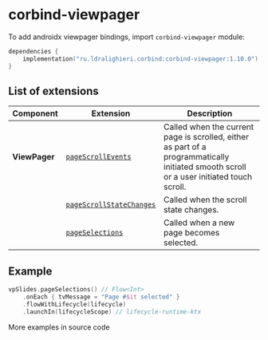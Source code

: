 ﻿
# corbind-viewpager

To add androidx viewpager bindings, import `corbind-viewpager` module:

```kotlin
dependencies {
    implementation("ru.ldralighieri.corbind:corbind-viewpager:1.10.0")
}
```

## List of extensions

| Component     | Extension                                                    | Description                                                                                                                              |
|---------------|--------------------------------------------------------------|------------------------------------------------------------------------------------------------------------------------------------------|
| **ViewPager** | [`pageScrollEvents`][ViewPager_pageScrollEvents]             | Called when the current page is scrolled, either as part of a programmatically initiated smooth scroll or a user initiated touch scroll. |
|               | [`pageScrollStateChanges`][ViewPager_pageScrollStateChanges] | Called when the scroll state changes.                                                                                                    |
|               | [`pageSelections`][ViewPager_pageSelections]                 | Called when a new page becomes selected.                                                                                                 |

## Example

```kotlin
vpSlides.pageSelections() // Flow<Int>
    .onEach { tvMessage = "Page #$it selected" }
    .flowWithLifecycle(lifecycle)
    .launchIn(lifecycleScope) // lifecycle-runtime-ktx
```

More examples in source code

[ViewPager_pageScrollEvents]: https://github.com/LDRAlighieri/Corbind/blob/master/corbind-viewpager/src/main/kotlin/ru/ldralighieri/corbind/viewpager/ViewPagerPageScrollEvents.kt
[ViewPager_pageScrollStateChanges]: https://github.com/LDRAlighieri/Corbind/blob/master/corbind-viewpager/src/main/kotlin/ru/ldralighieri/corbind/viewpager/ViewPagerPageScrollStateChanges.kt
[ViewPager_pageSelections]: https://github.com/LDRAlighieri/Corbind/blob/master/corbind-viewpager/src/main/kotlin/ru/ldralighieri/corbind/viewpager/ViewPagerPageSelections.kt
